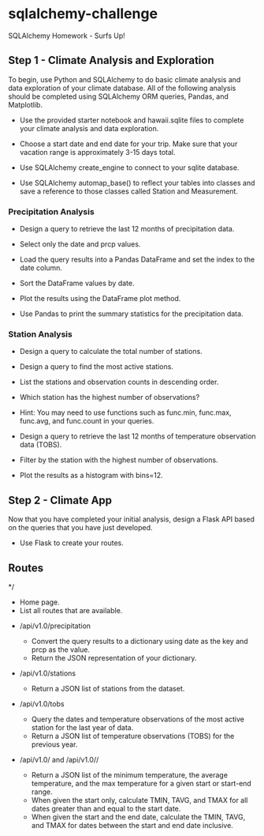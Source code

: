 # sqlalchemy-challenge
SQLAlchemy Homework - Surfs Up!


## Step 1 - Climate Analysis and Exploration
To begin, use Python and SQLAlchemy to do basic climate analysis and data exploration of your climate database. All of the following analysis should be completed using SQLAlchemy ORM queries, Pandas, and Matplotlib.

* Use the provided starter notebook and hawaii.sqlite files to complete your climate analysis and data exploration.

* Choose a start date and end date for your trip. Make sure that your vacation range is approximately 3-15 days total.

* Use SQLAlchemy create_engine to connect to your sqlite database.

* Use SQLAlchemy automap_base() to reflect your tables into classes and save a reference to those classes called Station and Measurement.

### Precipitation Analysis


* Design a query to retrieve the last 12 months of precipitation data.

* Select only the date and prcp values.

* Load the query results into a Pandas DataFrame and set the index to the date column.

* Sort the DataFrame values by date.

* Plot the results using the DataFrame plot method.

* Use Pandas to print the summary statistics for the precipitation data.

### Station Analysis


* Design a query to calculate the total number of stations.

* Design a query to find the most active stations.

* List the stations and observation counts in descending order.

* Which station has the highest number of observations?

* Hint: You may need to use functions such as func.min, func.max, func.avg, and func.count in your queries.

* Design a query to retrieve the last 12 months of temperature observation data (TOBS).

* Filter by the station with the highest number of observations.

* Plot the results as a histogram with bins=12.

## Step 2 - Climate App
Now that you have completed your initial analysis, design a Flask API based on the queries that you have just developed.

* Use Flask to create your routes.

## Routes 

*/ 

  - Home page.
  - List all routes that are available.

* /api/v1.0/precipitation

  - Convert the query results to a dictionary using date as the key and prcp as the value.
  - Return the JSON representation of your dictionary.

* /api/v1.0/stations

  - Return a JSON list of stations from the dataset.

* /api/v1.0/tobs

  - Query the dates and temperature observations of the most active station for the last year of data.
  - Return a JSON list of temperature observations (TOBS) for the previous year.

* /api/v1.0/<start> and /api/v1.0/<start>/<end>

  - Return a JSON list of the minimum temperature, the average temperature, and the max temperature for a given start or start-end range.
  - When given the start only, calculate TMIN, TAVG, and TMAX for all dates greater than and equal to the start date.
  - When given the start and the end date, calculate the TMIN, TAVG, and TMAX for dates between the start and end date inclusive.
